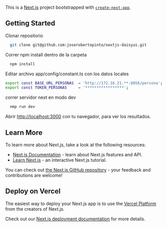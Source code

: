 This is a [Next.js](https://nextjs.org/) project bootstrapped with [`create-next-app`](https://github.com/vercel/next.js/tree/canary/packages/create-next-app).

## Getting Started
Clonar repositorio
```bash
  git clone git@github.com:joserobertopinto/nextjs-daisyui.git
```
Correr npm install dentro de la carpeta
```bash
  npm install
```
Editar archivo app/config/constant.ts con los datos locales
```bash
export const BASE_URL_PERSONAS  = 'http://172.16.21.**:8056/persona';
export const TOKEN_PERSONAS     = '*****************';
```	
correr servidor next en modo dev
```bash
  nmp run dev
```

Abrir [http://localhost:3000](http://localhost:3000) con tu navegador, para ver los resultados.


## Learn More

To learn more about Next.js, take a look at the following resources:

- [Next.js Documentation](https://nextjs.org/docs) - learn about Next.js features and API.
- [Learn Next.js](https://nextjs.org/learn) - an interactive Next.js tutorial.

You can check out [the Next.js GitHub repository](https://github.com/vercel/next.js/) - your feedback and contributions are welcome!

## Deploy on Vercel

The easiest way to deploy your Next.js app is to use the [Vercel Platform](https://vercel.com/new?utm_medium=default-template&filter=next.js&utm_source=create-next-app&utm_campaign=create-next-app-readme) from the creators of Next.js.

Check out our [Next.js deployment documentation](https://nextjs.org/docs/deployment) for more details.
